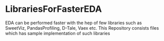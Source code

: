 # LibrariesForFasterEDA
EDA can be performed faster with the hep of few libraries such as SweetViz, PandasProfiling, D-Tale, Vaex etc. This Repository consists files which has sample implementation of such libraries
